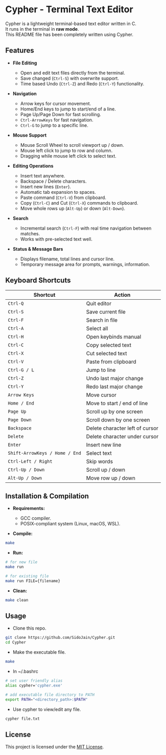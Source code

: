 # Cypher - Terminal Text Editor

Cypher is a lightweight terminal-based text editor written in C.  
It runs in the terminal in **raw mode**.  
This README file has been completely written using Cypher.  

## Features

- **File Editing**
  - Open and edit text files directly from the terminal.
  - Save changed (`Ctrl-S`) with overwrite support.
  - Time based Undo (`Ctrl-Z`) and Redo (`Ctrl-Y`) functionality.

- **Navigation**
  - Arrow keys for cursor movement.
  - Home/End keys to jump to start/end of a line.
  - Page Up/Page Down for fast scrolling.
  - `Ctrl-ArrowKeys` for fast navigation.
  - `Ctrl-G` to jump to a specific line.

- **Mouse Support**
  - Mouse Scroll Wheel to scroll viewport up / down.
  - Mouse left click to jump to row and column.
  - Dragging while mouse left click to select text.

- **Editing Operations**
  - Insert text anywhere.
  - Backspace / Delete characters.
  - Insert new lines (`Enter`).
  - Automatic tab expansion to spaces.
  - Paste command (`Ctrl-V`) from clipboard.
  - Copy (`Ctrl-C`) and Cut (`Ctrl-X`) commands to clipboard.
  - Move whole rows up (`Alt-Up`) or down (`Alt-Down`).

- **Search**
  - Incremental search (`Ctrl-F`) with real time navigation between matches.
  - Works with pre-selected text well.

- **Status & Message Bars**
  - Displays filename, total lines and cursor line.
  - Temporary message area for prompts, warnings, information.

## Keyboard Shortcuts

| Shortcut                              | Action |
|---------------------------------------|--------|
| `Ctrl-Q`                              | Quit editor |
| `Ctrl-S`                              | Save current file |
| `Ctrl-F`                              | Search in file |
| `Ctrl-A`                              | Select all |
| `Ctrl-H`                              | Open keybinds manual |
| `Ctrl-C`                              | Copy selected text |
| `Ctrl-X`                              | Cut selected text |
| `Ctrl-V`                              | Paste from clipboard |
| `Ctrl-G / L`                          | Jump to line |
| `Ctrl-Z`                              | Undo last major change |
| `Ctrl-Y`                              | Redo last major change |
| `Arrow Keys`                          | Move cursor |
| `Home / End`                          | Move to start / end of line |
| `Page Up`                             | Scroll up by one screen |
| `Page Down`                           | Scroll down by one screen |
| `Backspace`                           | Delete character left of cursor |
| `Delete`                              | Delete character under cursor |
| `Enter`                               | Insert new line |
| `Shift-ArrowKeys / Home / End`        | Select text |
| `Ctrl-Left / Right`                   | Skip words |
| `Ctrl-Up / Down`                      | Scroll up / down |
| `Alt-Up / Down`                       | Move row up / down |

## Installation & Compilation

- **Requirements:**
  - GCC compiler.
  - POSIX-compliant system (Linux, macOS, WSL).

- **Compile:**

```bash
make
```

- **Run:**

```bash
# for new file
make run

# for existing file
make run FILE={filename}
```

- **Clean:**

```bash
make clean
```

## Usage

- Clone this repo.

```bash
git clone https://github.com/SidoJain/Cypher.git
cd Cypher
```

- Make the executable file.

```bash
make
```

- In ~/.bashrc

```bash
# set user friendly alias
alias cypher='cypher.exe'

# add executable file directory to PATH
export PATH="<directory_path>:$PATH"
```

- Use cypher to view/edit any file.

```bash
cypher file.txt
```

## License

This project is licensed under the [MIT License](https://opensource.org/licenses/MIT).
